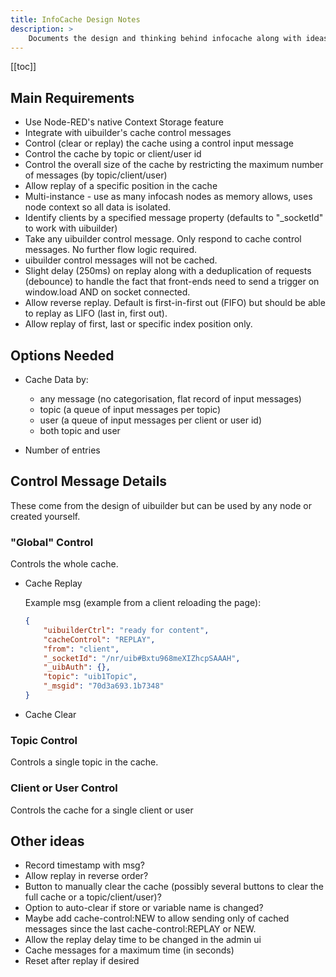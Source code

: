 ```yaml
---
title: InfoCache Design Notes
description: >
    Documents the design and thinking behind infocache along with ideas for the future.
---
```


[[toc]]

## Main Requirements

- Use Node-RED's native Context Storage feature
- Integrate with uibuilder's cache control messages
- Control (clear or replay) the cache using a control input message
- Control the cache by topic or client/user id
- Control the overall size of the cache by restricting the maximum number of messages (by topic/client/user)
- Allow replay of a specific position in the cache
- Multi-instance - use as many infocash nodes as memory allows, uses node context so all data is isolated.
- Identify clients by a specified message property (defaults to "_socketId" to work with uibuilder)
- Take any uibuilder control message. Only respond to cache control messages. No further flow logic required.
- uibuilder control messages will not be cached.
- Slight delay (250ms) on replay along with a deduplication of requests (debounce)
  to handle the fact that front-ends need to send a trigger on window.load AND on socket connected.
- Allow reverse replay. Default is first-in-first out (FIFO) but should be able to replay as LIFO (last in, first out).
- Allow replay of first, last or specific index position only.

## Options Needed

- Cache Data by:
   -  any message (no categorisation, flat record of input messages)
   -  topic (a queue of input messages per topic)
   -  user (a queue of input messages per client or user id)
   -  both topic and user

- Number of entries

## Control Message Details

These come from the design of uibuilder but can be used by any node or created yourself.

### "Global" Control

Controls the whole cache.

- Cache Replay

   Example msg (example from a client reloading the page):

   ```json
   {
       "uibuilderCtrl": "ready for content",
       "cacheControl": "REPLAY",
       "from": "client",
       "_socketId": "/nr/uib#Bxtu968meXIZhcpSAAAH",
       "_uibAuth": {},
       "topic": "uib1Topic",
       "_msgid": "70d3a693.1b7348"
   }
   ```

- Cache Clear

### Topic Control

Controls a single topic in the cache.

### Client or User Control

Controls the cache for a single client or user

## Other ideas

- Record timestamp with msg?
- Allow replay in reverse order?
- Button to manually clear the cache (possibly several buttons to clear the full cache or a topic/client/user)?
- Option to auto-clear if store or variable name is changed?
- Maybe add cache-control:NEW to allow sending only of cached messages since the last cache-control:REPLAY or NEW.
- Allow the replay delay time to be changed in the admin ui
- Cache messages for a maximum time (in seconds)
- Reset after replay if desired
